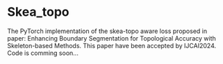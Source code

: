 # Skea_topo
The PyTorch implementation of the skea-topo aware loss proposed in paper: Enhancing Boundary Segmentation for Topological Accuracy with Skeleton-based Methods.
This paper have been accepted by IJCAI2024.
Code is comming soon...
